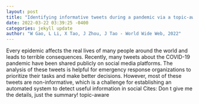 ```yaml
--- 
layout: post 
title: "Identifying informative tweets during a pandemic via a topic-aware neural language model" 
date: 2022-03-22 03:39:25 -0400 
categories: jekyll update 
author: "W Gao, L Li, X Tao, J Zhou, J Tao - World Wide Web, 2022" 
--- 
```

Every epidemic affects the real lives of many people around the world and leads to terrible consequences. Recently, many tweets about the COVID-19 pandemic have been shared publicly on social media platforms. The analysis of these tweets is helpful for emergency response organizations to prioritize their tasks and make better decisions. However, most of these tweets are non-informative, which is a challenge for establishing an automated system to detect useful information in social Cites: Don t give me the details, just the summary! topic-aware